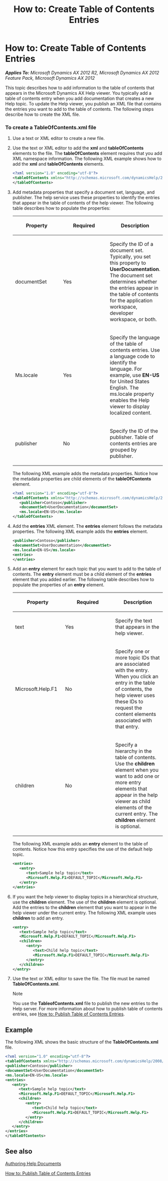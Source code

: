 ﻿---
title: 'How to: Create Table of Contents Entries'
TOCTitle: 'How to: Create Table of Contents Entries'
ms:assetid: c184e978-77f3-43b6-a490-933beb1d9d7f
ms:mtpsurl: https://msdn.microsoft.com/en-us/library/Gg882385(v=AX.60)
ms:contentKeyID: 35257212
ms.date: 11/07/2012
mtps_version: v=AX.60
dev_langs:
- xml
---

# How to: Create Table of Contents Entries 


_**Applies To:** Microsoft Dynamics AX 2012 R2, Microsoft Dynamics AX 2012 Feature Pack, Microsoft Dynamics AX 2012_

This topic describes how to add information to the table of contents that appears in the Microsoft Dynamics AX Help viewer. You typically add a table of contents entry when you add documentation that creates a new Help topic. To update the Help viewer, you publish an XML file that contains the entries you want to add to the table of contents. The following steps describe how to create the XML file.

### To create a TableOfContents.xml file

1.  Use a text or XML editor to create a new file.

2.  Use the text or XML editor to add the **xml** and **tableOfContents** elements to the file. The **tableOfContents** element requires that you add XML namespace information. The following XML example shows how to add the **xml** and **tableOfContents** elements.
    
    ``` xml
    <?xml version="1.0" encoding="utf-8"?>
    <tableOfContents xmlns="http://schemas.microsoft.com/dynamicsHelp/2008/11" xmlns:xsi="http://www.w3.org/2001/XMLSchema-instance">
    </tableOfContents>
    ```

3.  Add metadata properties that specify a document set, language, and publisher. The help service uses these properties to identify the entries that appear in the table of contents of the help viewer. The following table describes how to populate the properties:
    
    <table>
    <colgroup>
    <col style="width: 33%" />
    <col style="width: 33%" />
    <col style="width: 33%" />
    </colgroup>
    <thead>
    <tr class="header">
    <th><p>Property</p></th>
    <th><p>Required</p></th>
    <th><p>Description</p></th>
    </tr>
    </thead>
    <tbody>
    <tr class="odd">
    <td><p>documentSet</p></td>
    <td><p>Yes</p></td>
    <td><p>Specify the ID of a document set. Typically, you set this property to <strong>UserDocumentation</strong>. The document set determines whether the entries appear in the table of contents for the application workspace, developer workspace, or both.</p></td>
    </tr>
    <tr class="even">
    <td><p>Ms.locale</p></td>
    <td><p>Yes</p></td>
    <td><p>Specify the language of the table of contents entries. Use a language code to identify the language. For example, use <strong>EN-US</strong> for United States English. The ms.locale property enables the Help viewer to display localized content.</p></td>
    </tr>
    <tr class="odd">
    <td><p>publisher</p></td>
    <td><p>No</p></td>
    <td><p>Specify the ID of the publisher. Table of contents entries are grouped by publisher.</p></td>
    </tr>
    </tbody>
    </table>
    
    The following XML example adds the metadata properties. Notice how the metadata properties are child elements of the **tableOfContents** element.
    
    ``` xml
    <?xml version="1.0" encoding="utf-8"?>
    <tableOfContents xmlns="http://schemas.microsoft.com/dynamicsHelp/2008/11" xmlns:xsi="http://www.w3.org/2001/XMLSchema-instance">
       <publisher>Contoso</publisher>
       <documentSet>UserDocumentation</documentSet>
       <ms.locale>EN-US</ms.locale>
    </tableOfContents>
    ```

4.  Add the **entries** XML element. The **entries** element follows the metadata properties. The following XML example adds the **entries** element.
    
    ``` xml
    <publisher>Contoso</publisher>
    <documentSet>UserDocumentation</documentSet>
    <ms.locale>EN-US</ms.locale>
    <entries>
    </entries>
    ```

5.  Add an **entry** element for each topic that you want to add to the table of contents. The **entry** element must be a child element of the **entries** element that you added earlier. The following table describes how to populate the properties of an **entry** element.
    
    <table>
    <colgroup>
    <col style="width: 33%" />
    <col style="width: 33%" />
    <col style="width: 33%" />
    </colgroup>
    <thead>
    <tr class="header">
    <th><p>Property</p></th>
    <th><p>Required</p></th>
    <th><p>Description</p></th>
    </tr>
    </thead>
    <tbody>
    <tr class="odd">
    <td><p>text</p></td>
    <td><p>Yes</p></td>
    <td><p>Specify the text that appears in the help viewer.</p></td>
    </tr>
    <tr class="even">
    <td><p>Microsoft.Help.F1</p></td>
    <td><p>No</p></td>
    <td><p>Specify one or more topic IDs that are associated with the entry. When you click an entry in the table of contents, the help viewer uses these IDs to request the content elements associated with that entry.</p></td>
    </tr>
    <tr class="odd">
    <td><p>children</p></td>
    <td><p>No</p></td>
    <td><p>Specify a hierarchy in the table of contents. Use the <strong>children</strong> element when you want to add one or more entry elements that appear in the help viewer as child elements of the current entry. The <strong>children</strong> element is optional.</p></td>
    </tr>
    </tbody>
    </table>
    
    The following XML example adds an **entry** element to the table of contents. Notice how this entry specifies the use of the default help topic.
    
    ``` xml
    <entries>
       <entry>
          <text>Sample help topic</text>
          <Microsoft.Help.F1>DEFAULT_TOPIC</Microsoft.Help.F1>
       </entry>
    </entries>
    ```

6.  If you want the help viewer to display topics in a hierarchical structure, use the **children** element. The use of the **children** element is optional. Add the entries to the **children** element that you want to appear in the help viewer under the current entry. The following XML example uses **children** to add an entry.
    
    ``` xml
    <entry>
       <text>Sample help topic</text>
       <Microsoft.Help.F1>DEFAULT_TOPIC</Microsoft.Help.F1>
       <children>
          <entry>
             <text>Child help topic</text>
             <Microsoft.Help.F1>DEFAULT_TOPIC</Microsoft.Help.F1>
          </entry>
       </children>
    </entry>
    ```

7.  Use the text or XML editor to save the file. The file must be named **TableOfContents.xml**.
    

    > [!NOTE]
    > <P>You use the <STRONG>TableofContents.xml</STRONG> file to publish the new entries to the Help server. For more information about how to publish table of contents entries, see <A href="how-to-publish-table-of-contents-entries.md">How to: Publish Table of Contents Entries</A>.</P>



## Example

The following XML shows the basic structure of the **TableOfContents.xml** file.

``` xml
<?xml version="1.0" encoding="utf-8"?>
<tableOfContents xmlns="http://schemas.microsoft.com/dynamicsHelp/2008/11" xmlns:xsi="http://www.w3.org/2001/XMLSchema-instance">
<publisher>Contoso</publisher>
<documentSet>UserDocumentation</documentSet>
<ms.locale>EN-US</ms.locale>
<entries>
   <entry>
      <text>Sample help topic</text>
      <Microsoft.Help.F1>DEFAULT_TOPIC</Microsoft.Help.F1>
      <children>
         <entry>
            <text>Child help topic</text>
            <Microsoft.Help.F1>DEFAULT_TOPIC</Microsoft.Help.F1>
         </entry>
      </children>
   </entry>
</entries>
</tableOfContents>
```

## See also

[Authoring Help Documents](authoring-help-documents.md)

[How to: Publish Table of Contents Entries](how-to-publish-table-of-contents-entries.md)

